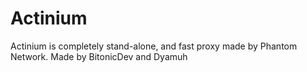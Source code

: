 # Actinium
Actinium is completely stand-alone, and fast proxy made by Phantom Network.
Made by BitonicDev and Dyamuh
